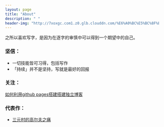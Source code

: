 ```yaml
---
layout: page
title: "About"
description: " "
header-img: "http://7xoxgc.com1.z0.glb.clouddn.com/%E6%A0%BC%E5%BC%8F%E5%B7%A5%E5%8E%82psb%20%2829%29.jpg"
---
```


之所以喜欢写字，是因为在逐字的审慎中可以得到一个期望中的自己。

### 坚信：
- 一切技能皆可习得，包括写作
- 「持续」并不是坚持，写就是最好的回报


### 关注：
[如何利用github pages搭建搭建独立博客](http://www.jianshu.com/p/05289a4bc8b2)

### 代表作：

* [三元村的高尔夫之痛](http://3un4.com/blog/2015/12/12/F032-Golf-1/)




<center>
    <p><img src="" align="center"></p>
</center>







